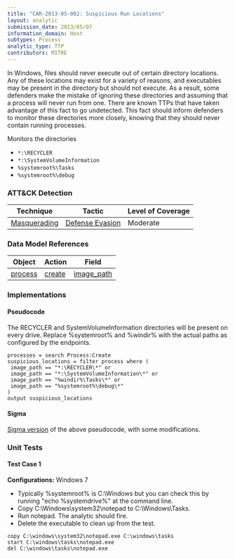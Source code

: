 ```yaml
---
title: "CAR-2013-05-002: Suspicious Run Locations"
layout: analytic
submission_date: 2013/05/07
information_domain: Host
subtypes: Process
analytic_type: TTP
contributors: MITRE
---
```


In Windows, files should never execute out of certain directory locations. Any of these locations may exist for a variety of reasons, and executables may be present in the directory but should not execute. As a result, some defenders make the mistake of ignoring these directories and assuming that a process will never run from one. There are known TTPs that have taken advantage of this fact to go undetected. This fact should inform defenders to monitor these directories more closely, knowing that they should never contain running processes.

Monitors the directories

-   `*:\RECYCLER`
-   `*:\SystemVolumeInformation`
-   `%systemroot%\Tasks`
-   `%systemroot%\debug`

### ATT&CK Detection
|Technique |Tactic |Level of Coverage |
|---|---|---|
|[Masquerading](https://attack.mitre.org/techniques/T1036/)|[Defense Evasion](https://attack.mitre.org/tactics/TA0005/)|Moderate|

### Data Model References

|Object|Action|Field|
|---|---|---|
|[process](/data_model/process) | [create](/data_model/process#create) | [image_path](/data_model/process#image_path) |


### Implementations

#### Pseudocode

The RECYCLER and SystemVolumeInformation directories will be present on every drive. Replace %systemroot% and %windir% with the actual paths as configured by the endpoints. 


```
processes = search Process:Create
suspicious_locations = filter process where (
 image_path == "*:\RECYCLER\*" or
 image_path == "*:\SystemVolumeInformation\*" or
 image_path == "%windir%\Tasks\*" or 
 image_path == "%systemroot%\debug\*"
)
output suspicious_locations
```


#### Sigma

[Sigma version](https://github.com/Neo23x0/sigma/blob/master/rules/windows/process_creation/win_susp_run_locations.yml) of the above pseudocode, with some modifications.




### Unit Tests

#### Test Case 1

**Configurations:** Windows 7

-   Typically %systemroot% is C:\\Windows but you can check this by running "echo %systemdrive%" at the command line.
-   Copy C:\\Windows\\system32\\notepad to C:\\Windows\\Tasks.
-   Run notepad. The analytic should fire.
-   Delete the executable to clean up from the test.

```
copy C:\windows\system32\notepad.exe C:\windows\tasks
start C:\windows\tasks\notepad.exe
del C:\windows\tasks\notepad.exe
```
